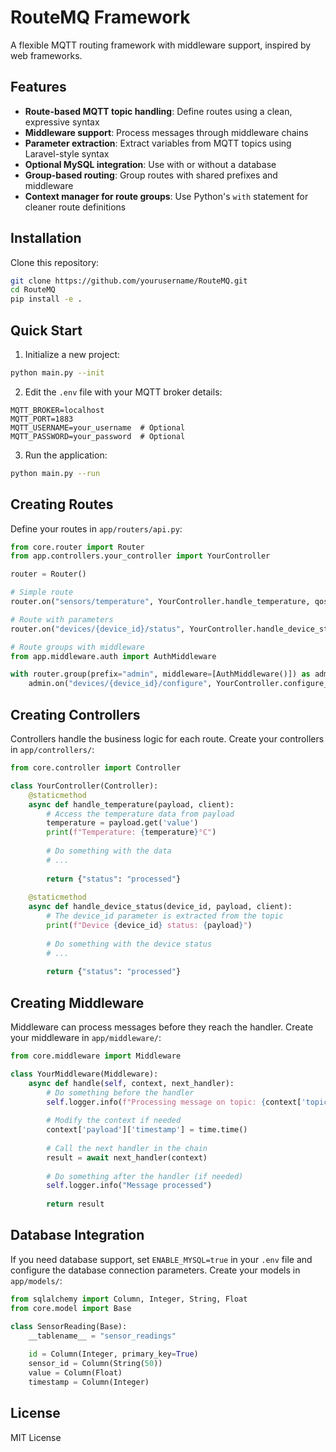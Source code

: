 # RouteMQ Framework

A flexible MQTT routing framework with middleware support, inspired by web frameworks.

## Features

- **Route-based MQTT topic handling**: Define routes using a clean, expressive syntax
- **Middleware support**: Process messages through middleware chains
- **Parameter extraction**: Extract variables from MQTT topics using Laravel-style syntax
- **Optional MySQL integration**: Use with or without a database
- **Group-based routing**: Group routes with shared prefixes and middleware
- **Context manager for route groups**: Use Python's `with` statement for cleaner route definitions

## Installation

Clone this repository:

```bash
git clone https://github.com/yourusername/RouteMQ.git
cd RouteMQ
pip install -e .
```

## Quick Start

1. Initialize a new project:

```bash
python main.py --init
```

2. Edit the `.env` file with your MQTT broker details:

```
MQTT_BROKER=localhost
MQTT_PORT=1883
MQTT_USERNAME=your_username  # Optional
MQTT_PASSWORD=your_password  # Optional
```

3. Run the application:

```bash
python main.py --run
```

## Creating Routes

Define your routes in `app/routers/api.py`:

```python
from core.router import Router
from app.controllers.your_controller import YourController

router = Router()

# Simple route
router.on("sensors/temperature", YourController.handle_temperature, qos=1)

# Route with parameters
router.on("devices/{device_id}/status", YourController.handle_device_status)

# Route groups with middleware
from app.middleware.auth import AuthMiddleware

with router.group(prefix="admin", middleware=[AuthMiddleware()]) as admin:
    admin.on("devices/{device_id}/configure", YourController.configure_device)
```

## Creating Controllers

Controllers handle the business logic for each route. Create your controllers in `app/controllers/`:

```python
from core.controller import Controller

class YourController(Controller):
    @staticmethod
    async def handle_temperature(payload, client):
        # Access the temperature data from payload
        temperature = payload.get('value')
        print(f"Temperature: {temperature}°C")
        
        # Do something with the data
        # ...
        
        return {"status": "processed"}
    
    @staticmethod
    async def handle_device_status(device_id, payload, client):
        # The device_id parameter is extracted from the topic
        print(f"Device {device_id} status: {payload}")
        
        # Do something with the device status
        # ...
        
        return {"status": "processed"}
```

## Creating Middleware

Middleware can process messages before they reach the handler. Create your middleware in `app/middleware/`:

```python
from core.middleware import Middleware

class YourMiddleware(Middleware):
    async def handle(self, context, next_handler):
        # Do something before the handler
        self.logger.info(f"Processing message on topic: {context['topic']}")
        
        # Modify the context if needed
        context['payload']['timestamp'] = time.time()
        
        # Call the next handler in the chain
        result = await next_handler(context)
        
        # Do something after the handler (if needed)
        self.logger.info("Message processed")
        
        return result
```

## Database Integration

If you need database support, set `ENABLE_MYSQL=true` in your `.env` file and configure the database connection parameters. Create your models in `app/models/`:

```python
from sqlalchemy import Column, Integer, String, Float
from core.model import Base

class SensorReading(Base):
    __tablename__ = "sensor_readings"
    
    id = Column(Integer, primary_key=True)
    sensor_id = Column(String(50))
    value = Column(Float)
    timestamp = Column(Integer)
```

## License

MIT License
